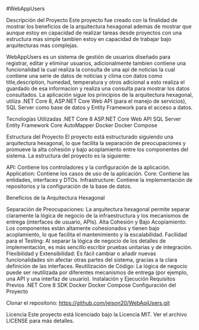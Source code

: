 #WebAppUsers

Descripción del Proyecto
Este proyecto fue creado con la finalidad de mostrar los beneficios de la arquitectura hexagonal ademas de mostrar que aunque estoy en capacidad de realizar 
tareas desde proyectos con una estructura mas simple tambien estoy en capacidad de trabajar bajo arquitecturas mas complejas.

WebAppUsers es un sistema de gestión de usuarios diseñado para registrar, editar y eliminar usuarios, adicionalmente tambien contiene una funcionalidad la cual realiza la consulta de una api de noticias la cual contiene una serie de datos de noticias y clima con datos como title,description, humedad, temperatura y otros adicional a esto realiza el guardado de esa informacion y realiza una consulta para mostrar los datos consultados. La aplicación sigue los principios de la arquitectura hexagonal, utiliza .NET Core 8, ASP.NET Core Web API (para el manejo de servicios), SQL Server como base de datos y Entity Framework para el acceso a datos.

Tecnologías Utilizadas
.NET Core 8
ASP.NET Core Web API
SQL Server
Entity Framework Core
AutoMapper
Docker
Docker Compose

Estructura del Proyecto
El proyecto está estructurado siguiendo una arquitectura hexagonal, lo que facilita la separación de preocupaciones y promueve la alta cohesión y bajo acoplamiento entre los componentes del sistema. La estructura del proyecto es la siguiente:


API: Contiene los controladores y la configuración de la aplicación.
Application: Contiene los casos de uso de la aplicación.
Core: Contiene las entidades, interfaces y DTOs.
Infrastructure: Contiene la implementación de repositorios y la configuración de la base de datos.


Beneficios de la Arquitectura Hexagonal

Separación de Preocupaciones: La arquitectura hexagonal permite separar claramente la lógica de negocio de la infraestructura y los mecanismos de entrega (interfaces de usuario, APIs).
Alta Cohesión y Bajo Acoplamiento: Los componentes están altamente cohesionados y tienen bajo acoplamiento, lo que facilita el mantenimiento y la escalabilidad.
Facilidad para el Testing: Al separar la lógica de negocio de los detalles de implementación, es más sencillo escribir pruebas unitarias y de integración.
Flexibilidad y Extensibilidad: Es fácil cambiar o añadir nuevas funcionalidades sin afectar otras partes del sistema, gracias a la clara definición de las interfaces.
Reutilización de Código: La lógica de negocio puede ser reutilizada por diferentes mecanismos de entrega (por ejemplo, una API y una interfaz de usuario).
Instalación y Ejecución
Requisitos Previos
.NET Core 8 SDK
Docker
Docker Compose
Configuración del Proyecto

Clonar el repositorio:
https://github.com/jeison20/WebApiUsers.git


Licencia
Este proyecto está licenciado bajo la Licencia MIT. Ver el archivo LICENSE para más detalles.
